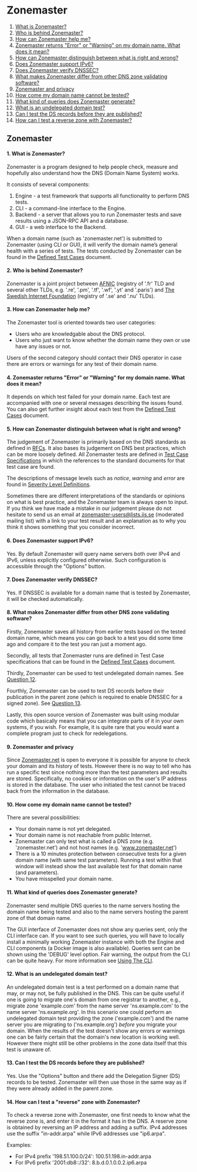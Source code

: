 Zonemaster
==========

1. [What is Zonemaster?](#q1)
2. [Who is behind Zonemaster?](#q2)
3. [How can Zonemaster help me?](#q3)
4. [Zonemaster returns "Error" or "Warning" on my domain name. What does it mean?](#q4)
5. [How can Zonemaster distinguish between what is right and wrong?](#q5)
6. [Does Zonemaster support IPv6?](#q6)
7. [Does Zonemaster verify DNSSEC?](#q7)
8. [What makes Zonemaster differ from other DNS zone validating software?](#q8)
9. [Zonemaster and privacy](#q9)
10. [How come my domain name cannot be tested?](#q10)
11. [What kind of queries does Zonemaster generate?](#q11)
12. [What is an undelegated domain test?](#q12)
13. [Can I test the DS records before they are published?](#q13)
14. [How can I test a reverse zone with Zonemaster?](#q14)

Zonemaster
----------

#### <span id="q1"></span>1. What is Zonemaster?
Zonemaster is a program designed to help people check, measure and
hopefully also understand how the DNS (Domain Name System) works.

It consists of several components:

  1. Engine - a test framework that supports all functionality to perform DNS tests.
  2. CLI - a command-line interface to the Engine.
  3. Backend - a server that allows you to run Zonemaster tests and save results using
     a JSON-RPC API and a database.
  4. GUI - a web interface to the Backend.

When a domain name (such as 'zonemaster.net') is submitted to Zonemaster (using CLI or
GUI), it will verify the domain name’s general health with a series of tests.
The tests conducted by Zonemaster can be found in the [Defined Test Cases] document.

#### <span id="q2"></span>2. Who is behind Zonemaster?
Zonemaster is a joint project between [AFNIC] (registry of '.fr' TLD and several other
TLDs, e.g. '.re', '.pm', '.tf', '.wf', '.yt' and '.paris') and [The Swedish Internet Foundation]
(registry of '.se' and '.nu' TLDs).

#### <span id="q3"></span>3. How can Zonemaster help me?
The Zonemaster tool is oriented towards two user categories:

  - Users who are knowledgable about the DNS protocol.
  - Users who just want to know whether the domain name they own or use
    have any issues or not.

Users of the second category should contact their DNS operator
in case there are errors or warnings for any test of their domain name.

#### <span id="q4"></span>4. Zonemaster returns "Error" or "Warning" for my domain name. What does it mean?
It depends on which test failed for your domain name.
Each test are accompanied with one or several messages describing the issues found.
You can also get further insight about each test from the [Defined Test Cases] document.

#### <span id="q5"></span>5. How can Zonemaster distinguish between what is right and wrong?
The judgement of Zonemaster is primarily based on the DNS standards as defined in [RFCs].
It also bases its judgement on DNS best practices, which can be more loosely defined.
All Zonemaster tests are defined in [Test Case Specifications][Defined Test Cases]
in which the references to the standard documents for that test case are found.

The descriptions of message levels such as *notice*, *warning* and *error* are found
in [Severity Level Definitions].

Sometimes there are different interpretations of the standards or opinions on what is best practice,
and the Zonemaster team is always open to input.
If you think we have made a mistake in our judgement please do not hesitate to send us an email
at [zonemaster-users@lists.iis.se] (moderated mailing list) with a link to your test result
and an explanation as to why you think it shows something that you consider incorrect.

#### <span id="q6"></span>6. Does Zonemaster support IPv6?
Yes.
By default Zonemaster will query name servers both over IPv4 and IPv6, unless explicitly
configured otherwise.
Such configuration is accessible through the "Options" button.

#### <span id="q7"></span>7. Does Zonemaster verify DNSSEC?
Yes.
If DNSSEC is available for a domain name that is tested by Zonemaster, it will be
checked automatically.

#### <span id="q8"></span>8. What makes Zonemaster differ from other DNS zone validating software?
Firstly, Zonemaster saves all history from earlier tests based on the tested
domain name, which means you can go back to a test you did some time ago and compare it
to the test you ran just a moment ago.

Secondly, all tests that Zonemaster runs are defined in Test Case specifications that
can be found in the [Defined Test Cases] document.

Thirdly, Zonemaster can be used to test undelegated domain names.
See [Question 12].

Fourthly, Zonemaster can be used to test DS records before their publication in the parent zone
(which is required to enable DNSSEC for a signed zone).
See [Question 13].

Lastly, this open source version of Zonemaster was built using modular code
which basically means that you can integrate parts of it in your own systems, if you wish.
For example, it is quite rare that you would want a complete program just to check for
redelegations.

#### <span id="q9"></span>9. Zonemaster and privacy
Since [Zonemaster.net] is open to everyone it is possible for anyone to check your
domain and its history of tests.
However there is no way to tell who has run a specific test since nothing more than the test
parameters and results are stored.
Specifically, no cookies or information on the user's IP address is stored in the database.
The user who initiated the test cannot be traced back from the information in the database.

#### <span id="q10"></span>10. How come my domain name cannot be tested?
There are several possibilities:

- Your domain name is not yet delegated.
- Your domain name is not reachable from public Internet.
- Zonemaster can only test what is called a DNS zone (e.g. 'zonemaster.net') and not host names (e.g. 'www.zonemaster.net')
- There is a 10 minutes protection between consecutive tests for a given domain name (with same test parameters).
  Running a test within that window will instead show the last available test for that domain name (and parameters).
- You have misspelled your domain name.

#### <span id="q11"></span>11. What kind of queries does Zonemaster generate?
Zonemaster send multiple DNS queries to the name servers hosting the domain name being tested and
also to the name servers hosting the parent zone of that domain name.

The GUI interface of Zonemaster does not show any queries sent, only the CLI interface can.
If you want to see such queries, you will have to locally install
a minimally working Zonemaster instance with both the Engine and CLI components (a Docker image is also available).
Queries sent can be shown using the 'DEBUG' level option.
Fair warning, the output from the CLI can be quite heavy.
For more information see [Using The CLI].

#### <span id="q12"></span>12. What is an undelegated domain test?
An undelegated domain test is a test performed on a domain name that may, or may not,
be fully published in the DNS.
This can be quite useful if one is going to migrate one's domain from one registrar to another,
e.g., migrate zone 'example.com' from the name server 'ns.example.com' to the name server 'ns.example.org'.
In this scenario one could perform an undelegated domain test providing the zone ('example.com')
and the name server you are migrating to ('ns.example.org') *before* you migrate your domain.
When the results of the test doesn't show any errors or warnings one can be fairly certain that the
domain's new location is working well.
However there might still be other problems in the zone data itself that this test is unaware of.

#### <span id="q13"></span>13. Can I test the DS records before they are published?
Yes.
Use the "Options" button and there add the Delegation Signer (DS) records to be tested.
Zonemaster will then use those in the same way as if they were already added in the parent zone.

#### <span id="q14"></span>14. How can I test a "reverse" zone with Zonemaster?
To check a reverse zone with Zonemaster, one first needs to know what the
reverse zone is, and enter it in the format it has in the DNS.
A reserve zone is obtained by reversing an IP address and adding a suffix.
IPv4 addresses use the suffix "in-addr.arpa" while IPv6 addresses
use "ip6.arpa".

Examples:
  - For IPv4 prefix '198.51.100.0/24': 100.51.198.in-addr.arpa
  - For IPv6 prefix '2001:db8::/32': 8.b.d.0.1.0.0.2.ip6.arpa

[AFNIC]:                                 https://www.afnic.fr/en/
[Defined Test Cases]:                    https://github.com/zonemaster/zonemaster/tree/master/docs/public/specifications/tests#list-of-defined-test-cases
[Question 12]:                           #q12
[Question 13]:                           #q13
[RFCs]:                                  https://www.ietf.org/standards/rfcs/
[Severity Level Definitions]:            https://github.com/zonemaster/zonemaster/blob/master/docs/public/specifications/tests/SeverityLevelDefinitions.md
[The Swedish Internet Foundation]:       https://internetstiftelsen.se/en/
[Using The CLI]:                         https://github.com/zonemaster/zonemaster/blob/master/docs/public/using/cli.md
[Zonemaster.net]:                        https://zonemaster.net/
[zonemaster-users@lists.iis.se]:         mailto:zonemaster-users@lists.iis.se
